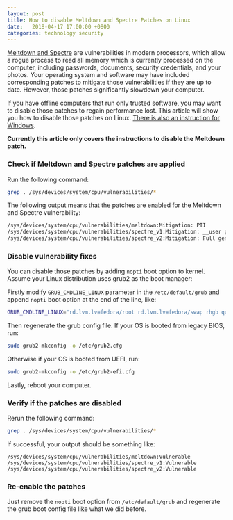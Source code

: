 ```yaml
---
layout: post
title: How to disable Meltdown and Spectre Patches on Linux
date:   2018-04-17 17:00:00 +0800
categories: technology security
---
```


[Meltdown and Spectre][] are vulnerabilities in modern processors,
which allow a rogue process to read all memory which is currently processed on the computer, including passwords, documents, security credentials, and your photos. Your operating system and software may have included corresponding patches to mitigate those vulnerabilities if they are up to date.
However, those patches significantly slowdown your computer.

If you have offline computers that run only trusted software, you may want to disable those patches to regain performance lost. This article will show you how to disable those patches on Linux. [There is also an instruction for Windows][Windows Meltdown and Spectre].

**Currently this article only covers the instructions to disable the Meltdown patch.**

### Check if Meltdown and Spectre patches are applied
Run the following command:
``` sh
grep . /sys/devices/system/cpu/vulnerabilities/*
```

The following output means that the patches are enabled for the Meltdown and Spectre vulnerability:

``` sh
/sys/devices/system/cpu/vulnerabilities/meltdown:Mitigation: PTI
/sys/devices/system/cpu/vulnerabilities/spectre_v1:Mitigation: __user pointer sanitization
/sys/devices/system/cpu/vulnerabilities/spectre_v2:Mitigation: Full generic retpoline, IBPB, IBRS_FW
```

### Disable vulnerability fixes
You can disable those patches by adding `nopti` boot option to kernel.
Assume your Linux distribution uses grub2 as the boot manager:

Firstly modify `GRUB_CMDLINE_LINUX` parameter in the `/etc/default/grub` and append `nopti` boot option at the end of the line, like:
``` sh
GRUB_CMDLINE_LINUX="rd.lvm.lv=fedora/root rd.lvm.lv=fedora/swap rhgb quiet nopti"
```

Then regenerate the grub config file.
If your OS is booted from legacy BIOS, run:
``` sh
sudo grub2-mkconfig -o /etc/grub2.cfg
```
Otherwise if your OS is booted from UEFI, run:
``` sh
sudo grub2-mkconfig -o /etc/grub2-efi.cfg
```

Lastly, reboot your computer.

### Verify if the patches are disabled
Rerun the following command:
``` sh
grep . /sys/devices/system/cpu/vulnerabilities/*
```

If successful, your output should be something like:
``` shspectre fedora
/sys/devices/system/cpu/vulnerabilities/meltdown:Vulnerable
/sys/devices/system/cpu/vulnerabilities/spectre_v1:Vulnerable
/sys/devices/system/cpu/vulnerabilities/spectre_v2:Vulnerable
```

### Re-enable the patches
Just remove the `nopti` boot option from `/etc/default/grub` and regenerate the grub boot config file like what we did before.

[Meltdown and Spectre]: https://meltdownattack.com/
[Windows Meltdown and Spectre]: https://social.technet.microsoft.com/Forums/windowsserver/en-US/fd9f2f4f-2534-4d61-86cd-fa5f38ac1557/meltdown-and-spectre-must-registry-value-featuresettingsoverride-manually-set-after-patch?forum=winserver8gen
